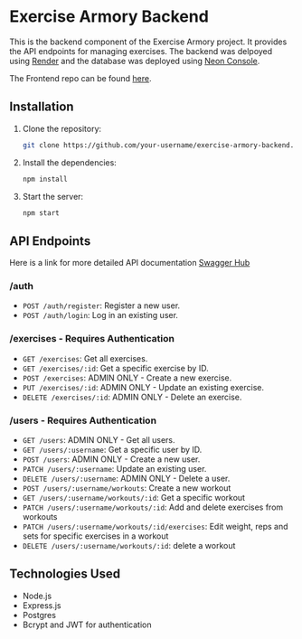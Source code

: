 # Exercise Armory Backend

This is the backend component of the Exercise Armory project. It provides the API endpoints for managing exercises. The backend was delpoyed using [Render](https://render.com/) and the database was deployed using [Neon Console](https://neon.tech/).

The Frontend repo can be found [here](https://github.com/MattOzuna/exercise-armory-frontend).

## Installation
1. Clone the repository:

    ```bash
    git clone https://github.com/your-username/exercise-armory-backend.git
    ```

2. Install the dependencies:

    ```bash
    npm install
    ```

3. Start the server:

    ```bash
    npm start
    ```

## API Endpoints

Here is a link for more detailed API documentation [Swagger Hub](https://app.swaggerhub.com/apis-docs/MOZUNA22/exercise-armory/1.0.0)

### /auth
- `POST /auth/register`: Register a new user.
- `POST /auth/login`: Log in an existing user.

### /exercises - Requires Authentication
- `GET /exercises`: Get all exercises.
- `GET /exercises/:id`: Get a specific exercise by ID.
- `POST /exercises`: ADMIN ONLY - Create a new exercise.
- `PUT /exercises/:id`: ADMIN ONLY - Update an existing exercise.
- `DELETE /exercises/:id`: ADMIN ONLY - Delete an exercise.

### /users - Requires Authentication
- `GET /users`: ADMIN ONLY - Get all users.
- `GET /users/:username`: Get a specific user by ID.
- `POST /users`: ADMIN ONLY - Create a new user.
- `PATCH /users/:username`: Update an existing user.
- `DELETE /users/:username`: ADMIN ONLY - Delete a user.
- `POST /users/:username/workouts`: Create a new workout
- `GET /users/:username/workouts/:id`: Get a specific workout
- `PATCH /users/:username/workouts/:id`: Add and delete exercises from workouts
- `PATCH /users/:username/workouts/:id/exercises`: Edit weight, reps and sets for specific exercises in a workout
- `DELETE /users/:username/workouts/:id`: delete a workout

## Technologies Used

- Node.js
- Express.js
- Postgres
- Bcrypt and JWT for authentication
